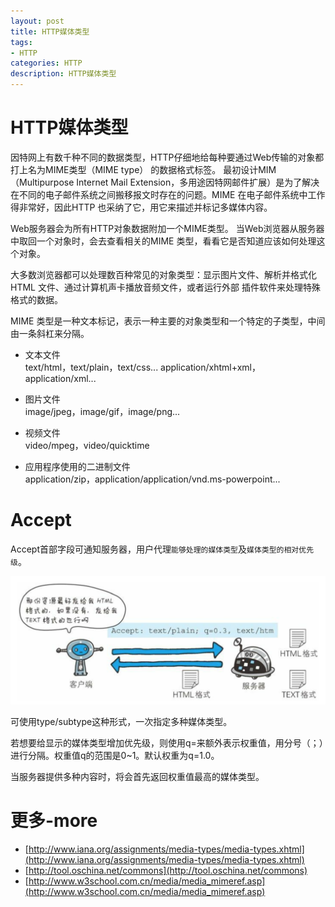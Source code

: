 ```yaml
---
layout: post
title: HTTP媒体类型
tags:
- HTTP
categories: HTTP
description: HTTP媒体类型
---
```


# HTTP媒体类型

因特网上有数千种不同的数据类型，HTTP仔细地给每种要通过Web传输的对象都打上名为MIME类型（MIME type） 的数据格式标签。 最初设计MIM（Multipurpose Internet Mail Extension，多用途因特网邮件扩展）是为了解决在不同的电子邮件系统之间搬移报文时存在的问题。MIME 在电子邮件系统中工作得非常好，因此HTTP 也采纳了它，用它来描述并标记多媒体内容。
 
Web服务器会为所有HTTP对象数据附加一个MIME类型。 当Web浏览器从服务器中取回一个对象时，会去查看相关的MIME 类型，看看它是否知道应该如何处理这个对象。

大多数浏览器都可以处理数百种常见的对象类型：显示图片文件、解析并格式化HTML 文件、通过计算机声卡播放音频文件，或者运行外部 插件软件来处理特殊格式的数据。

MIME 类型是一种文本标记，表示一种主要的对象类型和一个特定的子类型，中间由一条斜杠来分隔。

- 文本文件  
  text/html，text/plain，text/css...
  application/xhtml+xml，application/xml...

- 图片文件  
  image/jpeg，image/gif，image/png...

- 视频文件  
  video/mpeg，video/quicktime

- 应用程序使用的二进制文件  
  application/zip，application/application/vnd.ms-powerpoint...

# Accept

Accept首部字段可通知服务器，用户代理`能够处理的媒体类型`及`媒体类型的相对优先级`。

<div class="rd">
    <img src="/assets/images/2017/10-11-12/10-28-18.png" alt="">
</div>

可使用type/subtype这种形式，一次指定多种媒体类型。

若想要给显示的媒体类型增加优先级，则使用q=来额外表示权重值，用分号（；）进行分隔。权重值q的范围是0~1。默认权重为q=1.0。

当服务器提供多种内容时，将会首先返回权重值最高的媒体类型。


# 更多-more

- [http://www.iana.org/assignments/media-types/media-types.xhtml](http://www.iana.org/assignments/media-types/media-types.xhtml)
- [http://tool.oschina.net/commons](http://tool.oschina.net/commons)
- [http://www.w3school.com.cn/media/media_mimeref.asp](http://www.w3school.com.cn/media/media_mimeref.asp)


